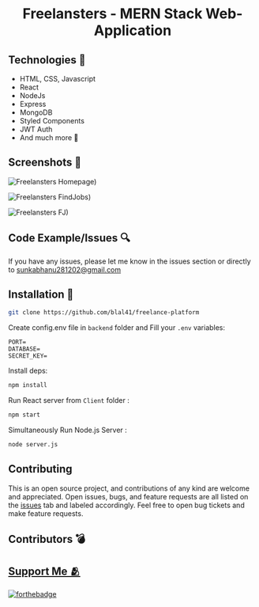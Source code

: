 <h1 align="center"> Freelansters - MERN Stack Web-Application </h1>

## Technologies 🔧

- HTML, CSS, Javascript
- React
- NodeJs
- Express
- MongoDB
- Styled Components
- JWT Auth
- And much more 🎒

## Screenshots 📸

![Freelansters Homepage)](https://imgur.com/irBJEk5.png)

![Freelansters FindJobs)](https://imgur.com/wd9htRN.png)

![Freelansters FJ)](https://imgur.com/XaJ4vDu.png)

## Code Example/Issues 🔍

If you have any issues, please let me know in the issues section or directly to sunkabhanu281202@gmail.com

## Installation 💾

```bash
git clone https://github.com/blal41/freelance-platform
```

Create config.env file in `backend` folder and Fill your `.env` variables:

```env
PORT=
DATABASE=
SECRET_KEY=
```

Install deps:

```bash
npm install
```

Run React server from `Client` folder :

```bash
npm start
```

Simultaneously Run Node.js Server :

```bash
node server.js
```

## Contributing

This is an open source project, and contributions of any kind are welcome and appreciated. Open issues, bugs, and feature requests are all listed on the [issues](https://github.com/Bhanu1776/Freelansters/issues) tab and labeled accordingly. Feel free to open bug tickets and make feature requests.

## Contributors 💣

<a href="">
<!--   <img  src="https://contrib.rocks/image?repo=Bhanu1776/Freelansters" /> -->
<!-- </a> -->

## Support Me 🫂



[![forthebadge](https://forthebadge.com/images/badges/built-with-love.svg)](https://forthebadge.com)
